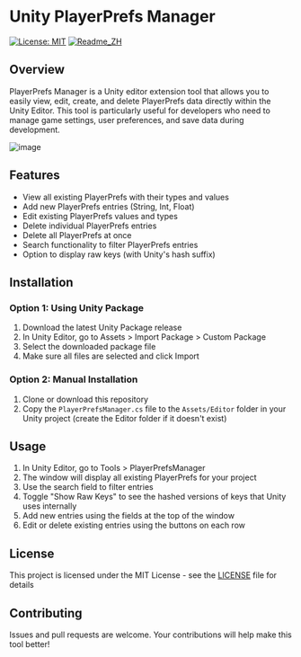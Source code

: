 # Unity PlayerPrefs Manager

[![License: MIT](https://img.shields.io/badge/License-MIT-yellow.svg)](https://opensource.org/licenses/MIT) [![Readme_ZH](https://img.shields.io/badge/PlayerPrefsManager-%E4%B8%AD%E6%96%87%E6%96%87%E6%AA%94-red)](https://github.com/barryyip0625/Unity-PlayerPrefs-Manager/blob/main/README_ZH.md)

## Overview

PlayerPrefs Manager is a Unity editor extension tool that allows you to easily view, edit, create, and delete PlayerPrefs data directly within the Unity Editor. This tool is particularly useful for developers who need to manage game settings, user preferences, and save data during development.

![image](https://github.com/user-attachments/assets/90b8c2f9-1b10-4c4d-86e4-20d94e94aea9)

## Features

- View all existing PlayerPrefs with their types and values
- Add new PlayerPrefs entries (String, Int, Float)
- Edit existing PlayerPrefs values and types
- Delete individual PlayerPrefs entries
- Delete all PlayerPrefs at once
- Search functionality to filter PlayerPrefs entries
- Option to display raw keys (with Unity's hash suffix)

## Installation

### Option 1: Using Unity Package

1. Download the latest Unity Package release
2. In Unity Editor, go to Assets > Import Package > Custom Package
3. Select the downloaded package file
4. Make sure all files are selected and click Import

### Option 2: Manual Installation

1. Clone or download this repository
2. Copy the `PlayerPrefsManager.cs` file to the `Assets/Editor` folder in your Unity project
   (create the Editor folder if it doesn't exist)

## Usage

1. In Unity Editor, go to Tools > PlayerPrefsManager
2. The window will display all existing PlayerPrefs for your project
3. Use the search field to filter entries
4. Toggle "Show Raw Keys" to see the hashed versions of keys that Unity uses internally
5. Add new entries using the fields at the top of the window
6. Edit or delete existing entries using the buttons on each row

## License

This project is licensed under the MIT License - see the [LICENSE](LICENSE) file for details

## Contributing

Issues and pull requests are welcome. Your contributions will help make this tool better!
